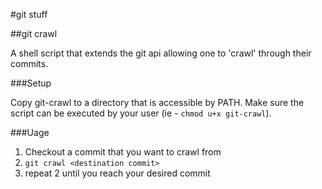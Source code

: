 #git stuff

##git crawl

A shell script that extends the git api allowing one to 'crawl' through their commits.

###Setup

Copy git-crawl to a directory that is accessible by PATH. Make sure the script can be executed by your user (ie - `chmod u+x git-crawl`).

###Uage

1. Checkout a commit that you want to crawl from
2. `git crawl <destination commit>`
3. repeat 2 until you reach your desired commit
